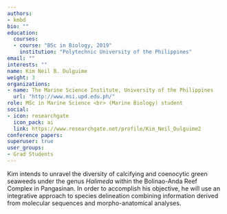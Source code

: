```yaml
---
authors:
- kmbd
bio: ""
education:
  courses:
  - course: "BSc in Biology, 2019"
    institution: "Polytechnic University of the Philippines"
email: ""
interests: ""
name: Kim Neil B. Dulguime
weight: 3
organizations:
- name: The Marine Science Institute, University of the Philippines
  url: "http://www.msi.upd.edu.ph/"
role: MSc in Marine Science <br> (Marine Biology) student 
social:
- icon: researchgate
  icon_pack: ai
  link: https://www.researchgate.net/profile/Kim_Neil_Dulguime2
conference papers:
superuser: true
user_groups:
- Grad Students
---
```


Kim intends to unravel the diversity of calcifying and coenocytic green seaweeds under the genus *Halimeda* within the Bolinao-Anda Reef Complex in Pangasinan. In order to accomplish his objective, he will use an integrative approach to species delineation combining information derived from molecular sequences and morpho-anatomical analyses.
